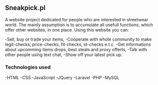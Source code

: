 ## Sneakpick.pl

A website project dedicated for people who are interested in streetwear world. The mainly assumption is to accumulate all usefull functions, which offer other websites, in one place. Using this website you can:

-Sell, buy or trade your items,
-Cooperate with whole community to make legit-checks, price-checks, fit-checks, id-checks e.t.c.
-Get informations about upcomming items drops, best steals and proxy offerts,
-Talk with other people using text chat,
-Show off your latest pick up.


### Technologies used
-HTML
-CSS
-JavaScript
-JQuery
-Laravel
-PHP
-MySQL
